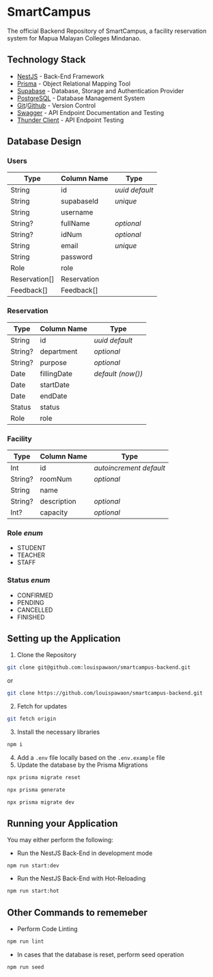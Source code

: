 # SmartCampus
The official Backend Repository of SmartCampus, a facility reservation system for Mapua Malayan Colleges Mindanao.

## Technology Stack
- [NestJS](https://docs.nestjs.com/) - Back-End Framework
- [Prisma](https://www.prisma.io/docs) - Object Relational Mapping Tool
- [Supabase](https://supabase.com/) - Database, Storage and Authentication Provider
- [PostgreSQL](https://www.postgresql.org/) - Database Management System
- [Git](https://git-scm.com/)/[Github](https://github.com/) - Version Control
- [Swagger](https://swagger.io/) - API Endpoint Documentation and Testing
- [Thunder Client](https://www.thunderclient.com/) - API Endpoint Testing

## Database Design
### **Users**

| Type    | Column Name     | Type |
| ------- | --------------- |--------------- |
| String  | id           | *uuid default*|
| String  | supabaseId            | *unique*|
| String  | username          ||
| String?  | fullName |*optional*|
| String? | idNum         | *optional*|
| String   | email          |*unique*|
| String   | password          ||
| Role  | role          ||
| Reservation[]   | Reservation||
| Feedback[]  | Feedback[]          ||

### **Reservation**

| Type    | Column Name     | Type |
| ------- | --------------- |--------------- |
| String  | id           | *uuid default*|
| String?  | department           | *optional*|
| String? | purpose          |*optional*|
| Date  | fillingDate |*default (now())*|
| Date | startDate         ||
| Date   | endDate         ||
| Status   | status||
| Role  | role          ||

### **Facility**

| Type    | Column Name     | Type |
| ------- | --------------- |--------------- |
| Int  | id           | *autoincrement default*|
| String?  | roomNum           | *optional*|
| String | name          ||
| String?  | description |*optional*|
| Int? | capacity         |*optional*|

### Role *enum*
- STUDENT
- TEACHER 
- STAFF

### Status *enum*
- CONFIRMED
- PENDING 
- CANCELLED
- FINISHED

## Setting up the Application
1. Clone the Repository
```bash
git clone git@github.com:louispawaon/smartcampus-backend.git
```
or
```bash
git clone https://github.com/louispawaon/smartcampus-backend.git
```
2. Fetch for updates
```bash
git fetch origin
```
3. Install the necessary libraries
```bash
npm i
```
4. Add a `.env` file locally based on the `.env.example` file
5. Update the database by the Prisma Migrations
```bash
npx prisma migrate reset
```
```bash
npx prisma generate
```
```bash
npx prisma migrate dev
```

## Running your Application
You may either perform the following:
- Run the NestJS Back-End in development mode
```
npm run start:dev
```
- Run the NestJS Back-End with Hot-Reloading
```bash
npm run start:hot
```

## Other Commands to rememeber
- Perform Code Linting
```bash
npm run lint
```
- In cases that the database is reset, perform seed operation
```
npm run seed
```

